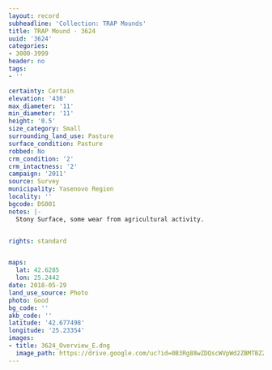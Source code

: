 ```yaml
---
layout: record
subheadline: 'Collection: TRAP Mounds'
title: TRAP Mound - 3624
uuid: '3624'
categories:
- 3000-3999
header: no
tags:
- ''

certainty: Certain
elevation: '430'
max_diameter: '11'
min_diameter: '11'
height: '0.5'
size_category: Small
surrounding_land_use: Pasture
surface_condition: Pasture
robbed: No
crm_condition: '2'
crm_intactness: '2'
campaign: '2011'
source: Survey
municipality: Yasenovo Region
locality: ''
bgcode: DS001
notes: |-
  Stony Surface, some wear from agricultural activity.


rights: standard


maps:
  lat: 42.6285
  lon: 25.2442
date: 2018-05-29
land_use_source: Photo
photo: Good
bg_code: ''
akb_code: ''
latitude: '42.677498'
longitude: '25.23354'
images:
- title: 3624_Overview_E.dng
  image_path: https://drive.google.com/uc?id=0B3Rg88wZDQscWVpWd2ZBMTBZZms
---
```

